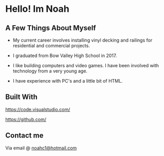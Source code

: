 # Hello! Im Noah

## A Few Things About Myself
* My current career involves installing vinyl decking and railings for residential and commercial projects. 

* I graduated from Bow Valley High School in 2017.

* I like building computers and video games. I have been involved with technology from a very young age.

* I have experience with PC's and a little bit of HTML. 

## Built With
https://code.visualstudio.com/

https://github.com/

## Contact me 
Via email @ noahc1@hotmail.com
